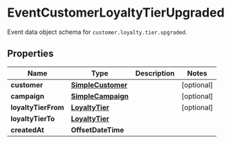 

# EventCustomerLoyaltyTierUpgraded

Event data object schema for `customer.loyalty.tier.upgraded`.

## Properties

| Name | Type | Description | Notes |
|------------ | ------------- | ------------- | -------------|
|**customer** | [**SimpleCustomer**](SimpleCustomer.md) |  |  [optional] |
|**campaign** | [**SimpleCampaign**](SimpleCampaign.md) |  |  [optional] |
|**loyaltyTierFrom** | [**LoyaltyTier**](LoyaltyTier.md) |  |  [optional] |
|**loyaltyTierTo** | [**LoyaltyTier**](LoyaltyTier.md) |  |  |
|**createdAt** | **OffsetDateTime** |  |  |



